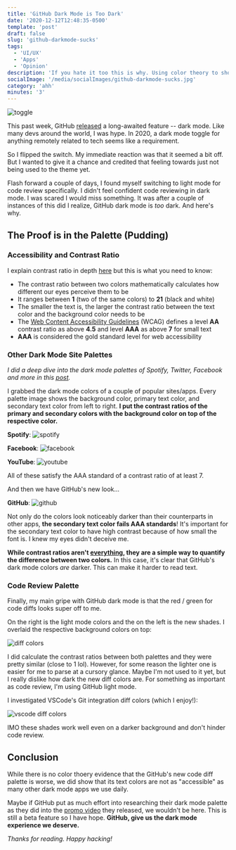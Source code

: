 ```yaml
---
title: 'GitHub Dark Mode is Too Dark'
date: '2020-12-12T12:48:35-0500'
template: 'post'
draft: false
slug: 'github-darkmode-sucks'
tags:
  - 'UI/UX'
  - 'Apps'
  - 'Opinion'
description: 'If you hate it too this is why. Using color theory to show why GitHub dark mode is disappointing'
socialImage: '/media/socialImages/github-darkmode-sucks.jpg'
category: 'ahh'
minutes: '3'
---
```


![toggle](/media/socialImages/github-darkmode-sucks.jpg)

This past week, GitHub [released](https://twitter.com/github/status/1336362679506784256) a long-awaited feature -- dark mode. Like many devs around the world, I was hype. In 2020, a dark mode toggle for anything remotely related to tech seems like a requirement.

So I flipped the switch. My immediate reaction was that it seemed a bit off. But I wanted to give it a chance and credited that feeling towards just not being used to the theme yet.

Flash forward a couple of days, I found myself switching to light mode for code review specifically. I didn't feel confident code reviewing in dark mode. I was scared I would miss something. It was after a couple of instances of this did I realize, GitHub dark mode is _too_ dark. And here's why.

## The Proof is in the Palette (Pudding)

### Accessibility and Contrast Ratio

I explain contrast ratio in depth [here](https://blog.karenying.com/posts/boost-visual-accessibility-by-auto-flipping-text-color#wcag-and-contrast-ratio) but this is what you need to know:

- The contrast ratio between two colors mathematically calculates how different our eyes perceive them to be
- It ranges between **1** (two of the same colors) to **21** (black and white)
- The smaller the text is, the larger the contrast ratio between the text color and the background color needs to be
- The [Web Content Accessibility Guidelines](https://www.w3.org/WAI/standards-guidelines/wcag/) (WCAG) defines a level **AA** contrast ratio as above **4.5** and level **AAA** as above **7** for small text
- **AAA** is considered the gold standard level for web accessibility

### Other Dark Mode Site Palettes

_I did a deep dive into the dark mode palettes of Spotify, Twitter, Facebook and more in this [post](https://blog.karenying.com/posts/50-shades-of-dark-mode-gray)._

I grabbed the dark mode colors of a couple of popular sites/apps. Every palette image shows the background color, primary text color, and secondary text color from left to right. **I put the contrast ratios of the primary and secondary colors with the background color on top of the respective color.**

**Spotify**:
![spotify](/media/github-darkmode-sucks/spotify.png)

**Facebook**:
![facebook](/media/github-darkmode-sucks/facebook.png)

**YouTube**:
![youtube](/media/github-darkmode-sucks/youtube.png)

All of these satisfy the AAA standard of a contrast ratio of at least 7.

And then we have GitHub's new look...

**GitHub**:
![github](/media/github-darkmode-sucks/github.png)

Not only do the colors look noticeably darker than their counterparts in other apps, **the secondary text color fails AAA standards**! It's important for the secondary text color to have high contrast because of how small the font is. I knew my eyes didn't deceive me.

**While contrast ratios aren't [everything](https://www.bounteous.com/insights/2019/03/22/orange-you-accessible-mini-case-study-color-ratio/), they are a simple way to quantify the difference between two colors.** In this case, it's clear that GitHub's dark mode colors _are_ darker. This can make it harder to read text.

### Code Review Palette

Finally, my main gripe with GitHub dark mode is that the red / green for code diffs looks super off to me.

On the right is the light mode colors and the on the left is the new shades. I overlaid the respective background colors on top:

![diff colors](/media/github-darkmode-sucks/diff.png)

I did calculate the contrast ratios between both palettes and they were pretty similar (close to 1 lol). However, for some reason the lighter one is easier for me to parse at a cursory glance. Maybe I'm not used to it yet, but I really dislike how dark the new diff colors are. For something as important as code review, I'm using GitHub light mode.

I investigated VSCode's Git integration diff colors (which I enjoy!):

![vscode diff colors](/media/github-darkmode-sucks/vscode-diff.png#width=350px)

IMO these shades work well even on a darker background and don't hinder code review.

## Conclusion

While there is no color thoery evidence that the GitHub's new code diff palette is worse, we did show that its text colors are not as "accessible" as many other dark mode apps we use daily.

Maybe if GitHub put as much effort into researching their dark mode palette as they did into the [promo video](https://twitter.com/github/status/1336362679506784256) they released, we wouldn't be here. This is still a beta feature so I have hope. **GitHub, give us the dark mode experience we deserve.**

_Thanks for reading. Happy hacking!_

